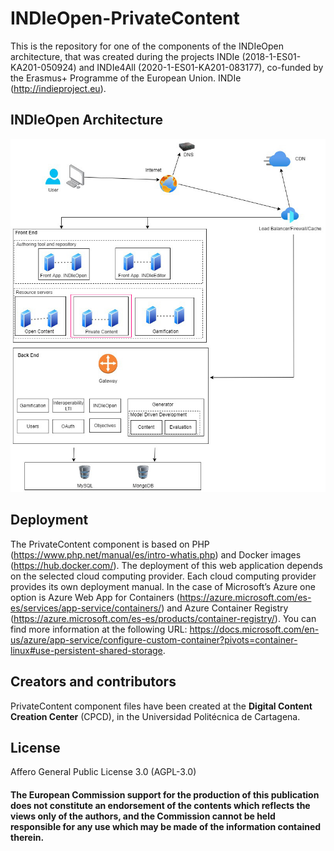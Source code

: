 # INDIeOpen-PrivateContent
This is the repository for one of the components of the INDIeOpen architecture, that was created during the projects INDIe (2018-1-ES01-KA201-050924) and INDIe4All (2020-1-ES01-KA201-083177), co-funded by the Erasmus+ Programme of the European Union. INDIe (http://indieproject.eu).

## INDIeOpen Architecture

<img src="architecture-privatecontent.jpg">

## Deployment

The PrivateContent component is based on PHP (https://www.php.net/manual/es/intro-whatis.php) and Docker images (https://hub.docker.com/). The deployment of this web application depends on the selected cloud computing provider. Each cloud computing provider provides its own deployment manual. In the case of Microsoft’s Azure one option is Azure Web App for Containers (https://azure.microsoft.com/es-es/services/app-service/containers/) and Azure Container Registry (https://azure.microsoft.com/es-es/products/container-registry/). You can find more information at the following URL: https://docs.microsoft.com/en-us/azure/app-service/configure-custom-container?pivots=container-linux#use-persistent-shared-storage.

## Creators and contributors

PrivateContent component files have been created at the **Digital Content Creation Center** (CPCD), in the Universidad Politécnica de Cartagena.

## License

Affero General Public License 3.0 (AGPL-3.0)

#### The European Commission support for the production of this publication does not constitute an endorsement of the contents which reflects the views only of the authors, and the Commission cannot be held responsible for any use which may be made of the information contained therein.
